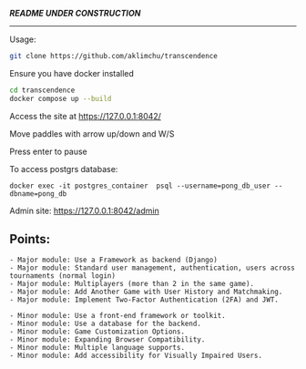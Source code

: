 *****README UNDER CONSTRUCTION*****

------------------------------------

Usage:
```bash
git clone https://github.com/aklimchu/transcendence
```
Ensure you have docker installed
```bash
cd transcendence
docker compose up --build
```

Access the site at https://127.0.0.1:8042/

Move paddles with arrow up/down and W/S

Press enter to pause

To access postgrs database:
```
docker exec -it postgres_container  psql --username=pong_db_user --dbname=pong_db
```

Admin site:
https://127.0.0.1:8042/admin


## Points:
```
- Major module: Use a Framework as backend (Django)
- Major module: Standard user management, authentication, users across
tournaments (normal login)
- Major module: Multiplayers (more than 2 in the same game).
- Major module: Add Another Game with User History and Matchmaking.
- Major module: Implement Two-Factor Authentication (2FA) and JWT.

- Minor module: Use a front-end framework or toolkit.
- Minor module: Use a database for the backend.
- Minor module: Game Customization Options.
- Minor module: Expanding Browser Compatibility.
- Minor module: Multiple language supports.
- Minor module: Add accessibility for Visually Impaired Users.
```

